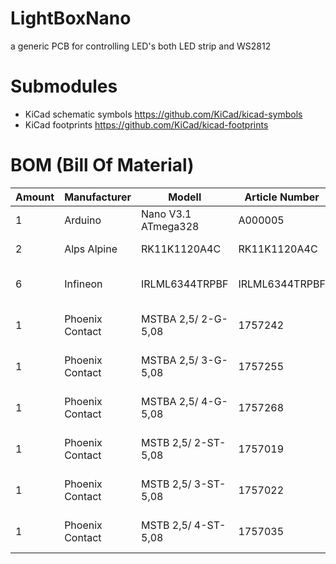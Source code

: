 # LightBoxNano
a generic PCB for controlling LED's both LED strip and WS2812

# Submodules
* KiCad schematic symbols https://github.com/KiCad/kicad-symbols
* KiCad footprints https://github.com/KiCad/kicad-footprints

# BOM (Bill Of Material)
| Amount	| Manufacturer		| Modell				| Article Number	| Description				| URL																								|
| --------- | ----------------- | --------------------- | ----------------- | ------------------------- | ------------------------------------------------------------------------------------------------- |
| 1			| Arduino			| Nano V3.1 ATmega328	| A000005			| Arduino Nano 3			| https://se.farnell.com/arduino-org/a000005/arduino-nano-utv-rd-kort/dp/1848691					|
| 2			| Alps Alpine		| RK11K1120A4C			| RK11K1120A4C		| 10k Log Pot				| https://se.farnell.com/alps/rk11k1120a4c/potentiometer-10-ka/dp/1191744							|
| 6			| Infineon			| IRLML6344TRPBF		| IRLML6344TRPBF	| N-Ch Mosfet 3A SOT-23		| https://se.farnell.com/infineon/irlml6344trpbf/mosfet-n-kan-30v-5a-sot23/dp/1857299RL				|
| 1			| Phoenix Contact	| MSTBA 2,5/ 2-G-5,08	| 1757242			| Connector Male 2 pin		| https://se.farnell.com/phoenix-contact/1757242/header-right-angle-5-08mm-2way/dp/3705171			|
| 1			| Phoenix Contact	| MSTBA 2,5/ 3-G-5,08	| 1757255			| Connector Male 3 pin		| https://se.farnell.com/phoenix-contact/1757255/connector-header-tht-ra-5-08mm/dp/3705183			|
| 1			| Phoenix Contact	| MSTBA 2,5/ 4-G-5,08	| 1757268			| Connector Male 4 pin		| https://se.farnell.com/phoenix-contact/1757268/connector-header-tht-ra-5-08mm/dp/3705195			|
| 1			| Phoenix Contact	| MSTB 2,5/ 2-ST-5,08	| 1757019			| Connector Female 2 pin	| https://se.farnell.com/phoenix-contact/1757019/terminal-block-pluggable-2pos/dp/3705353			|
| 1			| Phoenix Contact	| MSTB 2,5/ 3-ST-5,08	| 1757022			| Connector Female 3 pin	| https://se.farnell.com/phoenix-contact/mstb2-5-3-st-5-08/terminal-block-pluggable-3pos/dp/3705365	|
| 1			| Phoenix Contact	| MSTB 2,5/ 4-ST-5,08	| 1757035			| Connector Female 4 pin	| https://se.farnell.com/phoenix-contact/1757035/terminal-block-pluggable-4pos/dp/3705377			|

